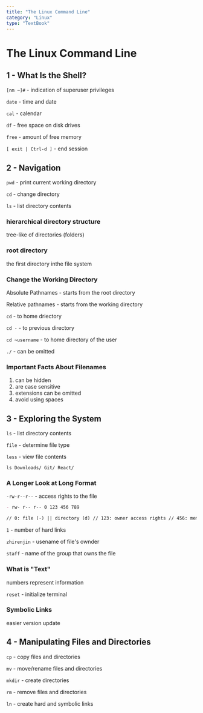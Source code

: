 ```yaml
---
title: "The Linux Command Line"
category: "Linux"
type: "TextBook"
---
```


# The Linux Command Line

## 1 - What Is the Shell?

`[nm ~]#` - indication of superuser privileges

`date` - time and date

`cal` - calendar

`df` - free space on disk drives

`free` - amount of free memory

`[ exit | Ctrl-d ]` - end session

## 2 - Navigation

`pwd` - print current working directory

`cd` - change directory

`ls` - list directory contents

### hierarchical directory structure

tree-like of directories (folders)

### root directory

the first directory inthe file system

### Change the Working Directory

Absolute Pathnames - starts from the root directory

Relative pathnames - starts from the working directory

`cd` - to home driectory

`cd -` - to previous directory

`cd ~username` - to home directory of the user

`./` - can be omitted

### Important Facts About Filenames

1. can be hidden
2. are case sensitive
3. extensions can be omitted
4. avoid using spaces

## 3 - Exploring the System

`ls` - list directory contents

`file` - determine file type

`less` - view file contents

`ls Downloads/ Git/ React/`

### A Longer Look at Long Format

`-rw-r--r--` - access rights to the file

```md
- rw- r-- r-- 0 123 456 789

// 0: file (-) || directory (d) // 123: owner access rights // 456: members of the file group // 789: everyone else
```

`1` - number of hard links

`zhirenjin` - usename of file's ownder

`staff` - name of the group that owns the file

### What is "Text"

numbers represent information

`reset` - initialize terminal

### Symbolic Links

easier version update

## 4 - Manipulating Files and Directories

`cp` - copy files and directories

`mv` - move/rename files and directories

`mkdir` - create directories

`rm` - remove files and directories

`ln` - create hard and symbolic links 





